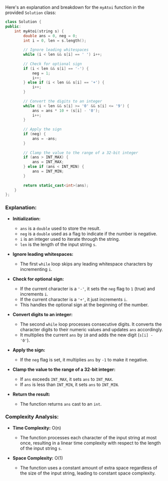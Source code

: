 Here's an explanation and breakdown for the `myAtoi` function in the provided `Solution` class:

```cpp
class Solution {
public:
    int myAtoi(string s) {
        double ans = 0, neg = 0;
        int i = 0, len = s.length();
        
        // Ignore leading whitespaces
        while (i < len && s[i] == ' ') i++;
        
        // Check for optional sign
        if (i < len && s[i] == '-') {
            neg = 1;
            i++;
        } else if (i < len && s[i] == '+') {
            i++;
        }
        
        // Convert the digits to an integer
        while (i < len && s[i] >= '0' && s[i] <= '9') {
            ans = ans * 10 + (s[i] - '0');
            i++;
        }
        
        // Apply the sign
        if (neg) {
            ans = -ans;
        }
        
        // Clamp the value to the range of a 32-bit integer
        if (ans > INT_MAX) {
            ans = INT_MAX;
        } else if (ans < INT_MIN) {
            ans = INT_MIN;
        }
        
        return static_cast<int>(ans);
    }
};
```

### Explanation:

- **Initialization:**
  - `ans` is a `double` used to store the result.
  - `neg` is a `double` used as a flag to indicate if the number is negative.
  - `i` is an integer used to iterate through the string.
  - `len` is the length of the input string `s`.

- **Ignore leading whitespaces:**
  - The first `while` loop skips any leading whitespace characters by incrementing `i`.

- **Check for optional sign:**
  - If the current character is a `'-'`, it sets the `neg` flag to `1` (true) and increments `i`.
  - If the current character is a `'+'`, it just increments `i`.
  - This handles the optional sign at the beginning of the number.

- **Convert digits to an integer:**
  - The second `while` loop processes consecutive digits. It converts the character digits to their numeric values and updates `ans` accordingly.
  - It multiplies the current `ans` by `10` and adds the new digit (`s[i] - '0'`).

- **Apply the sign:**
  - If the `neg` flag is set, it multiplies `ans` by `-1` to make it negative.

- **Clamp the value to the range of a 32-bit integer:**
  - If `ans` exceeds `INT_MAX`, it sets `ans` to `INT_MAX`.
  - If `ans` is less than `INT_MIN`, it sets `ans` to `INT_MIN`.

- **Return the result:**
  - The function returns `ans` cast to an `int`.

### Complexity Analysis:

- **Time Complexity:** O(n)
  - The function processes each character of the input string at most once, resulting in a linear time complexity with respect to the length of the input string `s`.

- **Space Complexity:** O(1)
  - The function uses a constant amount of extra space regardless of the size of the input string, leading to constant space complexity.